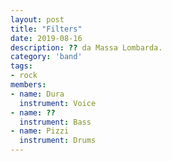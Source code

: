 ```yaml
---
layout: post
title: "Filters"
date: 2019-08-16
description: ?? da Massa Lombarda.
category: 'band'
tags:
- rock
members:
- name: Dura
  instrument: Voice
- name: ??
  instrument: Bass
- name: Pizzi
  instrument: Drums
---
```









